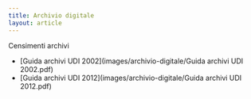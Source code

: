 ```yaml
---
title: Archivio digitale
layout: article
---
```


Censimenti archivi

- [Guida archivi UDI 2002](images/archivio-digitale/Guida archivi UDI 2002.pdf)
- [Guida archivi UDI 2012](images/archivio-digitale/Guida archivi UDI 2012.pdf)
